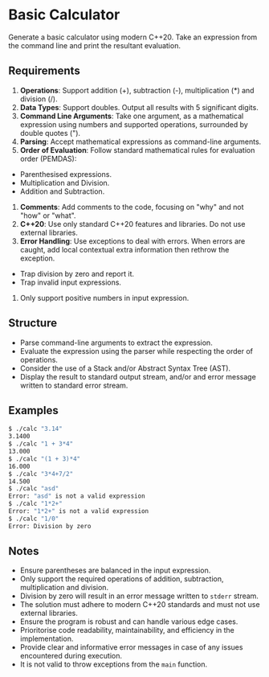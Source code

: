 # Basic Calculator

Generate a basic calculator using modern C++20. Take an expression from the command line and print the resultant evaluation.

## Requirements

1. **Operations**: Support addition (+), subtraction (-), multiplication (\*) and division (/).
1. **Data Types**: Support doubles. Output all results with 5 significant digits.
1. **Command Line Arguments**: Take one argument, as a mathematical expression using numbers and supported operations, surrounded by double quotes (").
1. **Parsing**: Accept mathematical expressions as command-line arguments.
1. **Order of Evaluation**: Follow standard mathematical rules for evaluation order (PEMDAS):
 * Parenthesised expressions.
 * Multiplication and Division.
 * Addition and Subtraction.
1. **Comments**: Add comments to the code, focusing on "why" and not "how" or "what".
1. **C++20**: Use only standard C++20 features and libraries. Do not use external libraries.
1. **Error Handling**: Use exceptions to deal with errors. When errors are caught, add local contextual extra information then rethrow the exception.
 * Trap division by zero and report it.
 * Trap invalid input expressions.
1. Only support positive numbers in input expression.

## Structure

* Parse command-line arguments to extract the expression. 
* Evaluate the expression using the parser while respecting the order of operations.
 * Consider the use of a Stack and/or Abstract Syntax Tree (AST). 
* Display the result to standard output stream, and/or and error message written to standard error stream.

## Examples

```bash
$ ./calc "3.14"
3.1400
$ ./calc "1 + 3*4"
13.000
$ ./calc "(1 + 3)*4"
16.000
$ ./calc "3*4+7/2"
14.500
$ ./calc "asd"
Error: "asd" is not a valid expression
$ ./calc "1*2+"
Error: "1*2+" is not a valid expression
$ ./calc "1/0"
Error: Division by zero
```

## Notes

* Ensure parentheses are balanced in the input expression.
* Only support the required operations of addition, subtraction, multiplication and division.
* Division by zero will result in an error message written to `stderr` stream.
* The solution must adhere to modern C++20 standards and must not use external libraries.
* Ensure the program is robust and can handle various edge cases.
* Prioritorise code readability, maintainability, and efficiency in the implementation.
* Provide clear and informative error messages in case of any issues encountered during execution.
* It is not valid to throw exceptions from the `main` function.


